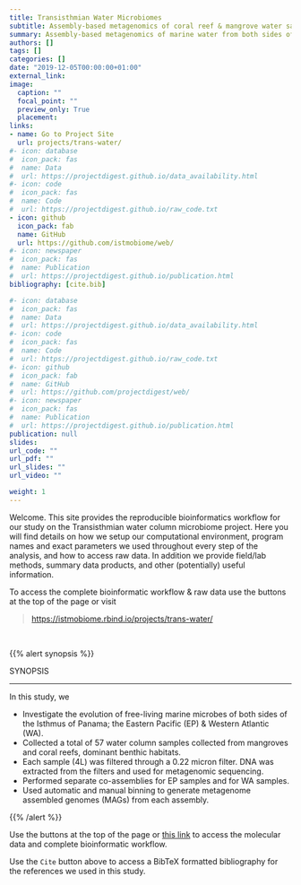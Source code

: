 ```yaml
---
title: Transisthmian Water Microbiomes
subtitle: Assembly-based metagenomics of coral reef & mangrove water samples from both sides of the Isthmus of Panama.
summary: Assembly-based metagenomics of marine water from both sides of the Isthmus of Panama.
authors: []
tags: []
categories: []
date: "2019-12-05T00:00:00+01:00"
external_link:
image:
  caption: ""
  focal_point: ""
  preview_only: True
  placement:
links:
- name: Go to Project Site
  url: projects/trans-water/
#- icon: database
#  icon_pack: fas
#  name: Data
#  url: https://projectdigest.github.io/data_availability.html
#- icon: code
#  icon_pack: fas
#  name: Code
#  url: https://projectdigest.github.io/raw_code.txt
- icon: github
  icon_pack: fab
  name: GitHub
  url: https://github.com/istmobiome/web/
#- icon: newspaper
#  icon_pack: fas
#  name: Publication
#  url: https://projectdigest.github.io/publication.html
bibliography: [cite.bib]

#- icon: database
#  icon_pack: fas
#  name: Data
#  url: https://projectdigest.github.io/data_availability.html
#- icon: code
#  icon_pack: fas
#  name: Code
#  url: https://projectdigest.github.io/raw_code.txt
#- icon: github
#  icon_pack: fab
#  name: GitHub
#  url: https://github.com/projectdigest/web/
#- icon: newspaper
#  icon_pack: fas
#  name: Publication
#  url: https://projectdigest.github.io/publication.html
publication: null
slides:
url_code: ""
url_pdf: ""
url_slides: ""
url_video: ""

weight: 1
---
```


Welcome. This site provides the reproducible bioinformatics workflow for our study on the Transisthmian water column microbiome project. Here you will find details on how we setup our computational environment, program names and exact parameters we used throughout every step of the analysis, and how to access raw data. In addition we provide field/lab methods, summary data products, and other (potentially) useful information.

To access the complete bioinformatic workflow & raw data use the buttons at the top of the page or visit
>https://istmobiome.rbind.io/projects/trans-water/

<br/>

{{% alert synopsis %}}

SYNOPSIS
<hr>
In this study, we

- Investigate the evolution of free-living marine microbes of both sides of the Isthmus of Panama; the Eastern Pacific (EP) & Western Atlantic (WA).
- Collected a total of 57 water column samples collected from mangroves and coral reefs, dominant benthic habitats.
- Each sample (4L) was filtered through a 0.22 micron filter. DNA was extracted from the filters and used for metagenomic sequencing.
- Performed separate co-assemblies for EP samples and for WA samples.
- Used automatic and manual binning to generate metagenome assembled genomes (MAGs) from each assembly.

{{% /alert %}}

Use the buttons at the top of the page or [this link](/projects/trans-water/) to access the molecular data and complete bioinformatic workflow.

Use the `Cite` button above to access a BibTeX formatted bibliography for the references we used in this study.
